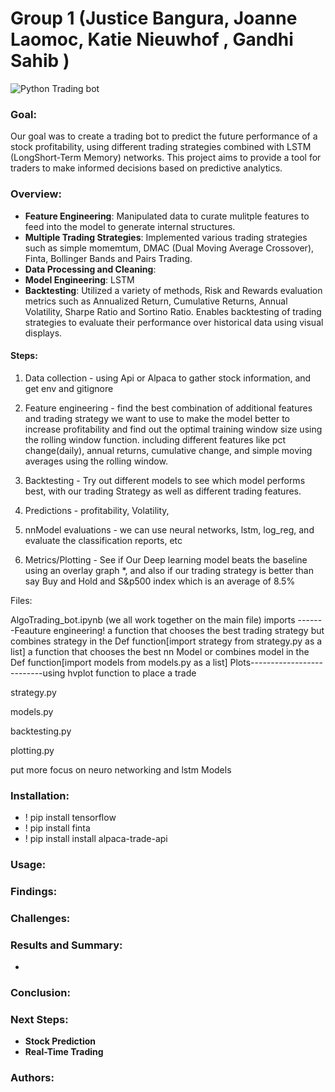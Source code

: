 # Group 1 (Justice Bangura, Joanne Laomoc, Katie Nieuwhof , Gandhi Sahib )

![Python Trading bot](https://static.wixstatic.com/media/1938a7_bbb79b18becc4fcab343725d12ae2598~mv2.jpg/v1/fit/w_1000%2Ch_768%2Cal_c%2Cq_80/file.jpg)

### Goal:

Our goal was to create a trading bot to predict the future performance of a stock profitability, using different trading strategies combined with LSTM (LongShort-Term Memory) networks. This project aims to provide a tool for traders to make informed decisions based on predictive analytics.

### Overview:
- **Feature Engineering**: Manipulated data to curate mulitple features to feed into the model to generate internal structures.
- **Multiple Trading Strategies**: Implemented various trading strategies such as simple momemtum, DMAC (Dual Moving Average Crossover), Finta, Bollinger Bands and Pairs Trading.
- **Data Processing and Cleaning**:
- **Model Engineering**: LSTM 
- **Backtesting**: Utilized a variety of methods, Risk and Rewards evaluation metrics such as Annualized Return, Cumulative Returns, Annual Volatility, Sharpe Ratio and Sortino Ratio. Enables backtesting of trading strategies to evaluate their performance over historical data using visual displays. 



#### Steps: 

1. Data collection - using Api or Alpaca to gather stock information, and get env and gitignore

2. Feature engineering - find the best combination of additional features and trading strategy we want to use to make the model better to increase profitability and find out the optimal training window size using the rolling window function. including different features like pct change(daily), annual returns, cumulative change, and simple moving averages using the rolling window. 

3. Backtesting - Try out different models to see which model performs best, with our trading Strategy as well as different trading features.

4. Predictions - profitability, Volatility, 

5. nnModel evaluations - we can use neural networks, lstm, log_reg,  and evaluate the classification reports, etc

6. Metrics/Plotting - See if Our Deep learning model beats the baseline using an overlay graph *, and also if our trading strategy is better than say Buy and Hold and S&p500 index which is an average of 8.5%

Files:

AlgoTrading_bot.ipynb (we all work together on the main file)
imports -------Feauture engineering! 
a function that chooses the best trading strategy but combines strategy in the Def function[import strategy from strategy.py as a list]
a function that chooses the best nn Model or combines model in the Def function[import models from models.py as a list]
Plots--------------------------using hvplot
function to place a trade


strategy.py

models.py 

backtesting.py

plotting.py

put more focus on neuro networking and lstm Models 
### Installation:
- ! pip install tensorflow
- ! pip install finta
- ! pip install install alpaca-trade-api

### Usage:


### Findings: 

### Challenges:

### Results and Summary:
- 

### Conclusion:

### Next Steps:
- **Stock Prediction**
- **Real-Time Trading**

### Authors:
